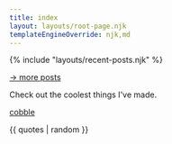```yaml
---
title: index
layout: layouts/root-page.njk
templateEngineOverride: njk,md
---
```


{% include "layouts/recent-posts.njk" %}

<a href="/blog">-> more posts</a>


Check out the coolest things I've made.

<a href="https://cobble.page" target="_blank">cobble</a>

{{ quotes | random }}